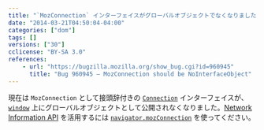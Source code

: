 ```yaml
---
title: "`MozConnection` インターフェイスがグローバルオブジェクトでなくなりました"
date: "2014-03-21T04:50:04-04:00"
categories: ["dom"]
tags: []
versions: ["30"]
cclicense: "BY-SA 3.0"
references:
    - url: "https://bugzilla.mozilla.org/show_bug.cgi?id=960945"
      title: "Bug 960945 – MozConnection should be NoInterfaceObject"
---
```

現在は `MozConnection` として接頭辞付きの [`Connection`](https://developer.mozilla.org/ja/docs/Web/API/Connection) インターフェイスが、[`window`](https://developer.mozilla.org/ja/docs/Web/API/window) 上にグローバルオブジェクトとして公開されなくなりました。[Network Information API](https://developer.mozilla.org/ja/docs/Web/API/Network_Information_API) を活用するには [`navigator.mozConnection`](https://developer.mozilla.org/ja/docs/Web/API/navigator.mozConnection) を使ってください。
